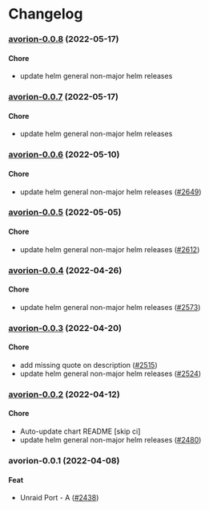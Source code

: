 # Changelog<br>


<a name="avorion-0.0.8"></a>
### [avorion-0.0.8](https://github.com/truecharts/apps/compare/avorion-0.0.7...avorion-0.0.8) (2022-05-17)

#### Chore

* update helm general non-major helm releases



<a name="avorion-0.0.7"></a>
### [avorion-0.0.7](https://github.com/truecharts/apps/compare/avorion-0.0.6...avorion-0.0.7) (2022-05-17)

#### Chore

* update helm general non-major helm releases



<a name="avorion-0.0.6"></a>
### [avorion-0.0.6](https://github.com/truecharts/apps/compare/avorion-0.0.5...avorion-0.0.6) (2022-05-10)

#### Chore

* update helm general non-major helm releases ([#2649](https://github.com/truecharts/apps/issues/2649))



<a name="avorion-0.0.5"></a>
### [avorion-0.0.5](https://github.com/truecharts/apps/compare/avorion-0.0.4...avorion-0.0.5) (2022-05-05)

#### Chore

* update helm general non-major helm releases ([#2612](https://github.com/truecharts/apps/issues/2612))



<a name="avorion-0.0.4"></a>
### [avorion-0.0.4](https://github.com/truecharts/apps/compare/avorion-0.0.3...avorion-0.0.4) (2022-04-26)

#### Chore

* update helm general non-major helm releases ([#2573](https://github.com/truecharts/apps/issues/2573))



<a name="avorion-0.0.3"></a>
### [avorion-0.0.3](https://github.com/truecharts/apps/compare/avorion-0.0.2...avorion-0.0.3) (2022-04-20)

#### Chore

* add missing quote on description ([#2515](https://github.com/truecharts/apps/issues/2515))
* update helm general non-major helm releases ([#2524](https://github.com/truecharts/apps/issues/2524))



<a name="avorion-0.0.2"></a>
### [avorion-0.0.2](https://github.com/truecharts/apps/compare/avorion-0.0.1...avorion-0.0.2) (2022-04-12)

#### Chore

* Auto-update chart README [skip ci]
* update helm general non-major helm releases ([#2480](https://github.com/truecharts/apps/issues/2480))



<a name="avorion-0.0.1"></a>
### avorion-0.0.1 (2022-04-08)

#### Feat

* Unraid Port - A ([#2438](https://github.com/truecharts/apps/issues/2438))
